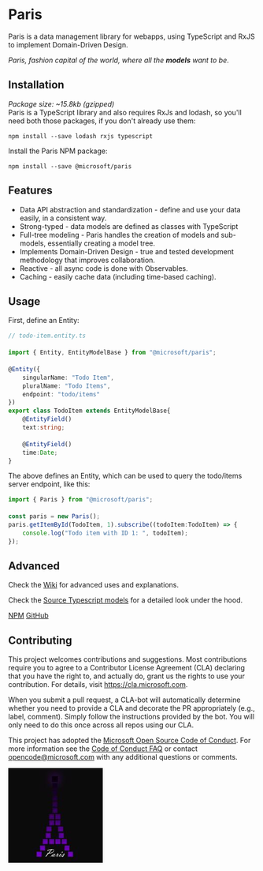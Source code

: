 # Paris

Paris is a data management library for webapps, using TypeScript and RxJS to implement Domain-Driven Design.  

*Paris, fashion capital of the world, where all the **models** want to be*.


## Installation

*Package size: ~15.8kb (gzipped)*  
Paris is a TypeScript library and also requires RxJs and lodash, so you'll need both those packages, if you don't already use them:

```
npm install --save lodash rxjs typescript
```

Install the Paris NPM package:

```
npm install --save @microsoft/paris
```

## Features

- Data API abstraction and standardization - define and use your data easily, in a consistent way.
- Strong-typed - data models are defined as classes with TypeScript
- Full-tree modeling - Paris handles the creation of models and sub-models, essentially creating a model tree.
- Implements Domain-Driven Design - true and tested development methodology that improves collaboration.
- Reactive - all async code is done with Observables.
- Caching - easily cache data (including time-based caching). 


## Usage

First, define an Entity:

```typescript
// todo-item.entity.ts

import { Entity, EntityModelBase } from "@microsoft/paris";

@Entity({
	singularName: "Todo Item",
	pluralName: "Todo Items",
	endpoint: "todo/items"
})
export class TodoItem extends EntityModelBase{
	@EntityField()
	text:string;
	
	@EntityField()
	time:Date;
}
```

The above defines an Entity, which can be used to query the todo/items server endpoint, like this:

```typescript
import { Paris } from "@microsoft/paris";

const paris = new Paris();
paris.getItemById(TodoItem, 1).subscribe((todoItem:TodoItem) => {
	console.log("Todo item with ID 1: ", todoItem);
});
```

## Advanced

Check the [Wiki](https://github.com/Microsoft/paris/wiki) for advanced uses and explanations.

Check the [Source Typescript models](https://microsoft.github.io/paris/) for a detailed look under the hood.

[NPM](https://www.npmjs.com/package/@microsoft/paris) [GitHub](https://github.com/Microsoft/paris)


## Contributing

This project welcomes contributions and suggestions.  Most contributions require you to agree to a
Contributor License Agreement (CLA) declaring that you have the right to, and actually do, grant us
the rights to use your contribution. For details, visit https://cla.microsoft.com.

When you submit a pull request, a CLA-bot will automatically determine whether you need to provide
a CLA and decorate the PR appropriately (e.g., label, comment). Simply follow the instructions
provided by the bot. You will only need to do this once across all repos using our CLA.

This project has adopted the [Microsoft Open Source Code of Conduct](https://opensource.microsoft.com/codeofconduct/).
For more information see the [Code of Conduct FAQ](https://opensource.microsoft.com/codeofconduct/faq/) or
contact [opencode@microsoft.com](mailto:opencode@microsoft.com) with any additional questions or comments.

![logo](https://github.com/Microsoft/paris/blob/master/paris_logo-192x192.png)